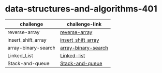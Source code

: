 # data-structures-and-algorithms-401


|challenge|challenge-link|
|----------|-----------|
|reverse-array|[reverse-array](https://github.com/FarahJamal/data-structures-and-algorithms-401/tree/main/array-reverse)|
|insert_shift_array|[insert_shift_array](https://github.com/FarahJamal/data-structures-and-algorithms-401/tree/main/array-insert-shift)|
|array-binary-search|[array-binary-search](https://github.com/FarahJamal/data-structures-and-algorithms-401/tree/main/array-binary-search)|
|Linked_List|[Linked-list](https://github.com/FarahJamal/data-structures-and-algorithms-401/tree/main/linked-list)|
|Stack-and-queue|[Stack-and-queue](https://github.com/FarahJamal/data-structures-and-algorithms-401/tree/main/stack-and-queue)|

